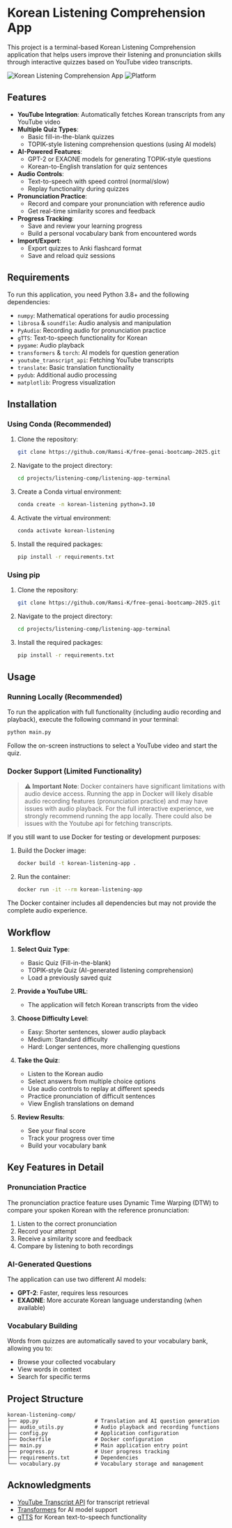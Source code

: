 # Korean Listening Comprehension App

This project is a terminal-based Korean Listening Comprehension application that helps users improve their listening and pronunciation skills through interactive quizzes based on YouTube video transcripts.

![Korean Listening Comprehension App](https://img.shields.io/badge/Language-Korean-blue)
![Platform](https://img.shields.io/badge/Platform-Terminal-lightgrey)

## Features

- **YouTube Integration**: Automatically fetches Korean transcripts from any YouTube video
- **Multiple Quiz Types**:
  - Basic fill-in-the-blank quizzes
  - TOPIK-style listening comprehension questions (using AI models)
- **AI-Powered Features**:
  - GPT-2 or EXAONE models for generating TOPIK-style questions
  - Korean-to-English translation for quiz sentences
- **Audio Controls**:
  - Text-to-speech with speed control (normal/slow)
  - Replay functionality during quizzes
- **Pronunciation Practice**:
  - Record and compare your pronunciation with reference audio
  - Get real-time similarity scores and feedback
- **Progress Tracking**:
  - Save and review your learning progress
  - Build a personal vocabulary bank from encountered words
- **Import/Export**:
  - Export quizzes to Anki flashcard format
  - Save and reload quiz sessions

## Requirements

To run this application, you need Python 3.8+ and the following dependencies:

- `numpy`: Mathematical operations for audio processing
- `librosa` & `soundfile`: Audio analysis and manipulation
- `PyAudio`: Recording audio for pronunciation practice
- `gTTS`: Text-to-speech functionality for Korean
- `pygame`: Audio playback
- `transformers` & `torch`: AI models for question generation
- `youtube_transcript_api`: Fetching YouTube transcripts
- `translate`: Basic translation functionality
- `pydub`: Additional audio processing
- `matplotlib`: Progress visualization

## Installation

### Using Conda (Recommended)

1. Clone the repository:

   ```bash
   git clone https://github.com/Ramsi-K/free-genai-bootcamp-2025.git
   ```

2. Navigate to the project directory:

   ```bash
   cd projects/listening-comp/listening-app-terminal
   ```

3. Create a Conda virtual environment:

   ```bash
   conda create -n korean-listening python=3.10
   ```

4. Activate the virtual environment:

   ```bash
   conda activate korean-listening
   ```

5. Install the required packages:

   ```bash
   pip install -r requirements.txt
   ```

### Using pip

1. Clone the repository:

   ```bash
   git clone https://github.com/Ramsi-K/free-genai-bootcamp-2025.git
   ```

2. Navigate to the project directory:

   ```bash
   cd projects/listening-comp/listening-app-terminal
   ```

3. Install the required packages:

   ```bash
   pip install -r requirements.txt
   ```

## Usage

### Running Locally (Recommended)

To run the application with full functionality (including audio recording and playback), execute the following command in your terminal:

```bash
python main.py
```

Follow the on-screen instructions to select a YouTube video and start the quiz.

### Docker Support (Limited Functionality)

> **⚠️ Important Note**: Docker containers have significant limitations with audio device access. Running the app in Docker will likely disable audio recording features (pronunciation practice) and may have issues with audio playback. For the full interactive experience, we strongly recommend running the app locally. There could also be issues with the Youtube api for fetching transcripts.

If you still want to use Docker for testing or development purposes:

1. Build the Docker image:

   ```bash
   docker build -t korean-listening-app .
   ```

2. Run the container:

   ```bash
   docker run -it --rm korean-listening-app
   ```

The Docker container includes all dependencies but may not provide the complete audio experience.

## Workflow

1. **Select Quiz Type**:

   - Basic Quiz (Fill-in-the-blank)
   - TOPIK-style Quiz (AI-generated listening comprehension)
   - Load a previously saved quiz

2. **Provide a YouTube URL**:

   - The application will fetch Korean transcripts from the video

3. **Choose Difficulty Level**:

   - Easy: Shorter sentences, slower audio playback
   - Medium: Standard difficulty
   - Hard: Longer sentences, more challenging questions

4. **Take the Quiz**:

   - Listen to the Korean audio
   - Select answers from multiple choice options
   - Use audio controls to replay at different speeds
   - Practice pronunciation of difficult sentences
   - View English translations on demand

5. **Review Results**:
   - See your final score
   - Track your progress over time
   - Build your vocabulary bank

## Key Features in Detail

### Pronunciation Practice

The pronunciation practice feature uses Dynamic Time Warping (DTW) to compare your spoken Korean with the reference pronunciation:

1. Listen to the correct pronunciation
2. Record your attempt
3. Receive a similarity score and feedback
4. Compare by listening to both recordings

### AI-Generated Questions

The application can use two different AI models:

- **GPT-2**: Faster, requires less resources
- **EXAONE**: More accurate Korean language understanding (when available)

### Vocabulary Building

Words from quizzes are automatically saved to your vocabulary bank, allowing you to:

- Browse your collected vocabulary
- View words in context
- Search for specific terms

## Project Structure

```text
korean-listening-comp/
├── app.py                  # Translation and AI question generation
├── audio_utils.py          # Audio playback and recording functions
├── config.py               # Application configuration
├── Dockerfile              # Docker configuration
├── main.py                 # Main application entry point
├── progress.py             # User progress tracking
├── requirements.txt        # Dependencies
└── vocabulary.py           # Vocabulary storage and management
```

## Acknowledgments

- [YouTube Transcript API](https://github.com/jdepoix/youtube-transcript-api) for transcript retrieval
- [Transformers](https://github.com/huggingface/transformers) for AI model support
- [gTTS](https://github.com/pndurette/gTTS) for Korean text-to-speech functionality

